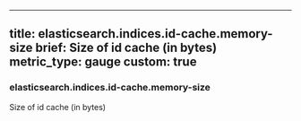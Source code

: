 
---
title: elasticsearch.indices.id-cache.memory-size
brief: Size of id cache (in bytes)
metric_type: gauge
custom: true
---
### elasticsearch.indices.id-cache.memory-size

Size of id cache (in bytes)
